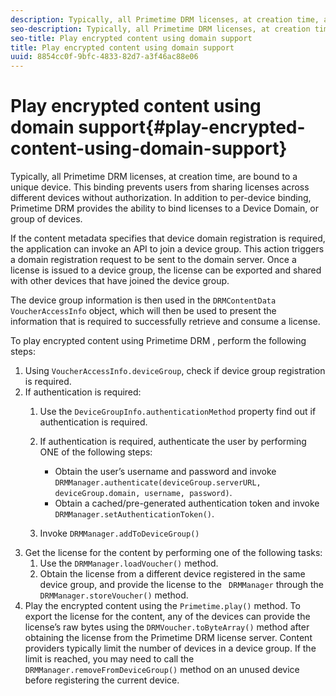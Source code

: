 ```yaml
---
description: Typically, all Primetime DRM licenses, at creation time, are bound to a unique device. This binding prevents users from sharing licenses across different devices without authorization. In addition to per-device binding, Primetime DRM provides the ability to bind licenses to a Device Domain, or group of devices.
seo-description: Typically, all Primetime DRM licenses, at creation time, are bound to a unique device. This binding prevents users from sharing licenses across different devices without authorization. In addition to per-device binding, Primetime DRM provides the ability to bind licenses to a Device Domain, or group of devices.
seo-title: Play encrypted content using domain support
title: Play encrypted content using domain support
uuid: 8854cc0f-9bfc-4833-82d7-a3f46ac88e06
---
```


# Play encrypted content using domain support{#play-encrypted-content-using-domain-support}

Typically, all Primetime DRM licenses, at creation time, are bound to a unique device. This binding prevents users from sharing licenses across different devices without authorization. In addition to per-device binding, Primetime DRM provides the ability to bind licenses to a Device Domain, or group of devices.

 If the content metadata specifies that device domain registration is required, the application can invoke an API to join a device group. This action triggers a domain registration request to be sent to the domain server. Once a license is issued to a device group, the license can be exported and shared with other devices that have joined the device group.

The device group information is then used in the `DRMContentData` `VoucherAccessInfo` object, which will then be used to present the information that is required to successfully retrieve and consume a license.

To play encrypted content using Primetime DRM , perform the following steps: 

1. Using `VoucherAccessInfo.deviceGroup`, check if device group registration is required.
1. If authentication is required:
   1. Use the `DeviceGroupInfo.authenticationMethod` property find out if authentication is required.
   1. If authentication is required, authenticate the user by performing ONE of the following steps:

       * Obtain the user’s username and password and invoke `DRMManager.authenticate(deviceGroup.serverURL, deviceGroup.domain, username, password)`. 
       * Obtain a cached/pre-generated authentication token and invoke `DRMManager.setAuthenticationToken()`.

   1. Invoke `DRMManager.addToDeviceGroup()`
1. Get the license for the content by performing one of the following tasks:
   1. Use the `DRMManager.loadVoucher()` method.
   1. Obtain the license from a different device registered in the same device group, and provide the license to the ` DRMManager` through the `DRMManager.storeVoucher()` method.
1. Play the encrypted content using the `Primetime.play()` method.
To export the license for the content, any of the devices can provide the license’s raw bytes using the `DRMVoucher.toByteArray()` method after obtaining the license from the Primetime DRM license server. Content providers typically limit the number of devices in a device group. If the limit is reached, you may need to call the `DRMManager.removeFromDeviceGroup()` method on an unused device before registering the current device. 